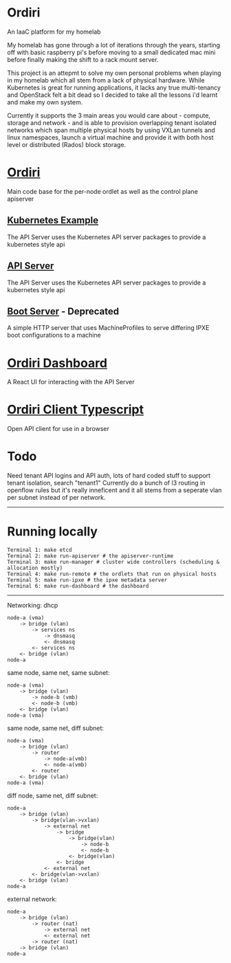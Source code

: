 # Ordiri
An IaaC platform for my homelab

My homelab has gone through a lot of iterations through the years, starting off with basic raspberry pi's before moving to a small dedicated mac mini before finally making the shift to a rack mount server.

This project is an attepmt to solve my own personal problems when playing in my homelab which all stem from a lack of physical hardware. While Kubernetes is great for running applications, it lacks any true multi-tenancy and OpenStack felt a bit dead so I decided to take all the lessons i'd learnt and make my own system.

Currently it supports the 3 main areas you would care about - compute, storage and network - and is able to provision overlapping tenant isolated networks which span multiple physical hosts by using VXLan tunnels and linux namespaces, launch a virtual machine and provide it with both host level or distributed (Rados) block storage.

# [Ordiri](./ordiri)
Main code base for the per-node ordlet as well as the control plane apiserver

## [Kubernetes Example](./ordiri/examples/)
The API Server uses the Kubernetes API server packages to provide a kubernetes style api

## [API Server](./ordiri/cmd/apiserver)
The API Server uses the Kubernetes API server packages to provide a kubernetes style api

## [Boot Server](./ordiri/cmd/bootserver/) - Deprecated
A simple HTTP server that uses MachineProfiles to serve differing IPXE boot configurations to a machine

# [Ordiri Dashboard](./ordiri-dashboard)
A React UI for interacting with the API Server

# [Ordiri Client Typescript](./ordiri-client-typescript/)
Open API client for use in a browser

# Todo
Need tenant API logins and API auth, lots of hard coded stuff to support tenant isolation, search "tenant1"
Currently do a bunch of l3 routing in openflow rules but it's really inneficent and it all stems from a seperate vlan per subnet instead of per network.


----
# Running locally
```
Terminal 1: make etcd
Terminal 2: make run-apiserver # the apiserver-runtime 
Terminal 3: make run-manager # cluster wide controllers (scheduling & allocation mostly)
Terminal 4: make run-remote # the ordlets that run on physical hosts
Terminal 5: make run-ipxe # the ipxe metadata server
Terminal 6: make run-dashboard # the dashboard
```

---

Networking:
dhcp
```
node-a (vma)
    -> bridge (vlan) 
        -> services ns
            -> dnsmasq
            <- dnsmasq
        <- services ns
    <- bridge (vlan) 
node-a 
```

same node, same net, same subnet:
```
node-a (vma)
    -> bridge (vlan) 
        -> node-b (vmb)
        <- node-b (vmb)
    <- bridge (vlan) 
node-a (vma)
```

same node, same net, diff subnet:
```
node-a (vma)
    -> bridge (vlan) 
        -> router 
            -> node-a(vmb)
            <- node-a(vmb)
        <- router 
    <- bridge (vlan) 
node-a (vma)
```

diff node, same net, diff subnet:
```
node-a 
    -> bridge (vlan) 
        -> bridge(vlan->vxlan) 
            -> external net 
                -> bridge 
                    -> bridge(vlan) 
                        -> node-b
                        <- node-b
                    <- bridge(vlan) 
                <- bridge 
            <- external net 
        <- bridge(vlan->vxlan) 
    <- bridge (vlan) 
node-a 
```

external network:
```
node-a 
    -> bridge (vlan) 
        -> router (nat)
            -> external net
            <- external net
        -> router (nat)
    -> bridge (vlan) 
node-a 
```